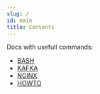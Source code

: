 ```yaml
---
slug: /
id: main
title: Contents
---
```


Docs with usefull commands:

- [BASH](bash/bash.md)
- [KAFKA](kafka/kafka.md)
- [NGINX](nginx/nginx.md)
- [HOWTO](howto/)